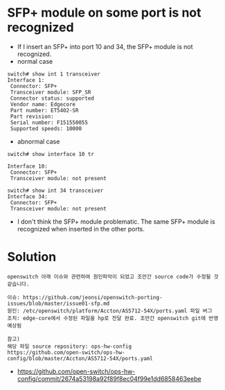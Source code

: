 # SFP+ module on some port is not recognized
- If I insert an SFP+ into port 10 and 34, the SFP+ module is not recognized.
- normal case
```
switch# show int 1 transceiver
Interface 1:
 Connector: SFP+
 Transceiver module: SFP_SR
 Connector status: supported
 Vendor name: Edgecore
 Part number: ET5402-SR
 Part revision:
 Serial number: F151550055
 Supported speeds: 10000
```
- abnormal case
```
switch# show interface 10 tr

Interface 10:
 Connector: SFP+
 Transceiver module: not present

switch# show int 34 transceiver
Interface 34:
 Connector: SFP+
 Transceiver module: not present
```
- I don't think the SFP+ module problematic. The same SFP+ module is recognized when inserted in the other ports.

# Solution
```
openswitch 아래 이슈와 관련하여 원인파악이 되었고 조만간 source code가 수정될 것 같습니다.

이슈: https://github.com/jeonsi/openswitch-porting-issues/blob/master/issue01-sfp.md
원인: /etc/openswitch/platform/Accton/AS5712-54X/ports.yaml 파일 버그
조치: edge-core에서 수정된 파일을 hp로 전달 완료. 조만간 openswitch git에 반영 예상됨

참고)
해당 파일 source repository: ops-hw-config
https://github.com/open-switch/ops-hw-config/blob/master/Accton/AS5712-54X/ports.yaml
```
- https://github.com/open-switch/ops-hw-config/commit/2674a53198a92f89f8ec04f99e1dd6858463eebe
